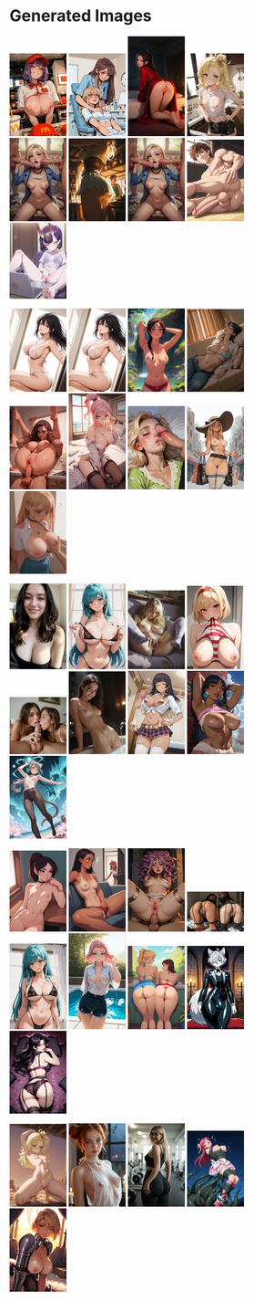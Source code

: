 # Generated Images



<img src="2025_09_23_01_thumb.webp" width="100"/> <img src="2025_09_23_02_thumb.webp" width="100"/> <img src="2025_09_23_03_thumb.webp" width="100"/> <img src="2025_09_23_04_thumb.webp" width="100"/> <img src="2025_09_23_05_thumb.webp" width="100"/> <img src="2025_09_23_06_thumb.webp" width="100"/> <img src="2025_09_23_07_thumb.webp" width="100"/> <img src="2025_09_23_08_thumb.webp" width="100"/> <img src="2025_09_23_09_thumb.webp" width="100"/>

<img src="2025_09_23_10_thumb.webp" width="100"/> <img src="2025_09_23_11_thumb.webp" width="100"/> <img src="2025_09_23_12_thumb.webp" width="100"/> <img src="2025_09_23_13_thumb.webp" width="100"/> <img src="2025_09_23_14_thumb.webp" width="100"/> <img src="2025_09_23_15_thumb.webp" width="100"/> <img src="2025_09_23_16_thumb.webp" width="100"/> <img src="2025_09_23_17_thumb.webp" width="100"/> <img src="2025_09_23_18_thumb.webp" width="100"/>

<img src="2025_09_23_19_thumb.webp" width="100"/> <img src="2025_09_23_20_thumb.webp" width="100"/> <img src="2025_09_23_21_thumb.webp" width="100"/> <img src="2025_09_23_22_thumb.webp" width="100"/> <img src="2025_09_23_23_thumb.webp" width="100"/> <img src="2025_09_23_24_thumb.webp" width="100"/> <img src="2025_09_23_25_thumb.webp" width="100"/> <img src="2025_09_23_26_thumb.webp" width="100"/> <img src="2025_09_23_27_thumb.webp" width="100"/>

<img src="2025_09_23_28_thumb.webp" width="100"/> <img src="2025_09_23_29_thumb.webp" width="100"/> <img src="2025_09_23_30_thumb.webp" width="100"/> <img src="2025_09_23_31_thumb.webp" width="100"/> <img src="2025_09_23_32_thumb.webp" width="100"/> <img src="2025_09_23_33_thumb.webp" width="100"/> <img src="2025_09_23_34_thumb.webp" width="100"/> <img src="2025_09_23_35_thumb.webp" width="100"/> <img src="2025_09_23_36_thumb.webp" width="100"/>

<img src="2025_09_23_37_thumb.webp" width="100"/> <img src="2025_09_23_38_thumb.webp" width="100"/> <img src="2025_09_23_39_thumb.webp" width="100"/> <img src="2025_09_23_40_thumb.webp" width="100"/> <img src="2025_09_23_41_thumb.webp" width="100"/>